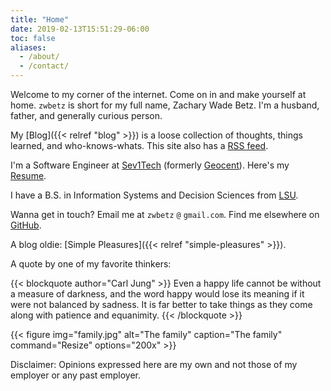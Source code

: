 ```yaml
---
title: "Home"
date: 2019-02-13T15:51:29-06:00
toc: false
aliases:
  - /about/
  - /contact/
---
```


Welcome to my corner of the internet. Come on in and make yourself at home. `zwbetz` is short for my full name, Zachary Wade Betz. I'm a husband, father, and generally curious person.

<!--more-->

My [Blog]({{< relref "blog" >}}) is a loose collection of thoughts, things learned, and who-knows-whats. This site also has a [RSS feed](index.xml).

I'm a Software Engineer at [Sev1Tech](https://sev1tech.com) (formerly [Geocent](https://geocent.com)). Here's my [Resume](/resume/resume.html).

I have a B.S. in Information Systems and Decision Sciences from [LSU](https://www.lsu.edu).

Wanna get in touch? Email me at `zwbetz` `@` `gmail.com`. Find me elsewhere on [GitHub](https://github.com/zwbetz-gh).

A blog oldie: [Simple Pleasures]({{< relref "simple-pleasures" >}}).

A quote by one of my favorite thinkers:

{{< blockquote author="Carl Jung" >}}
Even a happy life cannot be without a measure of darkness, and the word happy would lose its meaning if it were not balanced by sadness. It is far better to take things as they come along with patience and equanimity.
{{< /blockquote >}}

{{< figure
img="family.jpg"
alt="The family"
caption="The family"
command="Resize"
options="200x" >}}

Disclaimer: Opinions expressed here are my own and not those of my employer or any past employer.
